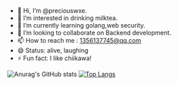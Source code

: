 - 👋 Hi, I’m @preciouswxe.
- 👀 I’m interested in drinking milktea.
- 🌱 I’m currently learning golang,web security.
- 💞️ I’m looking to collaborate on Backend development.
- 📫 How to reach me : 1356137745@qq.com
- 😄 Status: alive, laughing
- ⚡ Fun fact: I like chiikawa!

![Anurag's GitHub stats](https://github-readme-stats.vercel.app/api?username=preciouswxe&show_icons=true&theme=radical)
[![Top Langs](https://github-readme-stats.vercel.app/api/top-langs/?username=preciouswxe)](https://github.com/anuraghazra/github-readme-stats)

<!---
preciouswxe/preciouswxe is a ✨ special ✨ repository because its `README.md` (this file) appears on your GitHub profile.
You can click the Preview link to take a look at your changes.
--->
